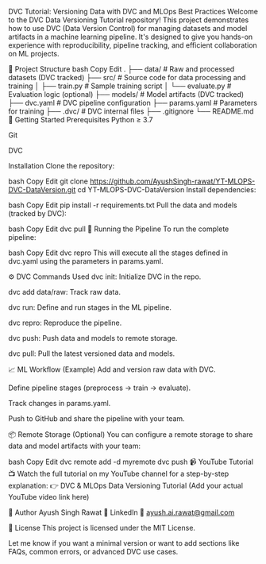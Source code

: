DVC Tutorial: Versioning Data with DVC and MLOps Best Practices
Welcome to the DVC Data Versioning Tutorial repository! This project demonstrates how to use DVC (Data Version Control) for managing datasets and model artifacts in a machine learning pipeline. It's designed to give you hands-on experience with reproducibility, pipeline tracking, and efficient collaboration on ML projects.

📂 Project Structure
bash
Copy
Edit
.
├── data/                  # Raw and processed datasets (DVC tracked)
├── src/                   # Source code for data processing and training
│   ├── train.py           # Sample training script
│   └── evaluate.py        # Evaluation logic (optional)
├── models/                # Model artifacts (DVC tracked)
├── dvc.yaml               # DVC pipeline configuration
├── params.yaml            # Parameters for training
├── .dvc/                  # DVC internal files
├── .gitignore
└── README.md
🚀 Getting Started
Prerequisites
Python ≥ 3.7

Git

DVC

Installation
Clone the repository:

bash
Copy
Edit
git clone https://github.com/AyushSingh-rawat/YT-MLOPS-DVC-DataVersion.git
cd YT-MLOPS-DVC-DataVersion
Install dependencies:

bash
Copy
Edit
pip install -r requirements.txt
Pull the data and models (tracked by DVC):

bash
Copy
Edit
dvc pull
🧪 Running the Pipeline
To run the complete pipeline:

bash
Copy
Edit
dvc repro
This will execute all the stages defined in dvc.yaml using the parameters in params.yaml.

⚙️ DVC Commands Used
dvc init: Initialize DVC in the repo.

dvc add data/raw: Track raw data.

dvc run: Define and run stages in the ML pipeline.

dvc repro: Reproduce the pipeline.

dvc push: Push data and models to remote storage.

dvc pull: Pull the latest versioned data and models.

📈 ML Workflow (Example)
Add and version raw data with DVC.

Define pipeline stages (preprocess → train → evaluate).

Track changes in params.yaml.

Push to GitHub and share the pipeline with your team.

📦 Remote Storage (Optional)
You can configure a remote storage to share data and model artifacts with your team:

bash
Copy
Edit
dvc remote add -d myremote <remote-url>
dvc push
📹 YouTube Tutorial
📺 Watch the full tutorial on my YouTube channel for a step-by-step explanation:
👉 DVC & MLOps Data Versioning Tutorial (Add your actual YouTube video link here)

🙌 Author
Ayush Singh Rawat
🔗 LinkedIn
📧 ayush.ai.rawat@gmail.com

📄 License
This project is licensed under the MIT License.

Let me know if you want a minimal version or want to add sections like FAQs, common errors, or advanced DVC use cases.








